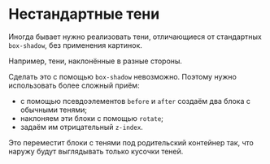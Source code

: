 # Нестандартные тени

Иногда бывает нужно реализовать тени, отличающиеся от стандартных  `box-shadow`, без применения картинок.

Например, тени, наклонённые в разные стороны.

Сделать это с помощью  `box-shadow`  невозможно. Поэтому нужно использовать более сложный приём:

-   c помощью псевдоэлементов  `before`  и `after`  создаём два блока с обычными тенями;
-   наклоняем эти блоки с помощью  `rotate`;
-   задаём им отрицательный  `z-index`.

Это переместит блоки с тенями под родительский контейнер так, что наружу будут выглядывать только кусочки теней.